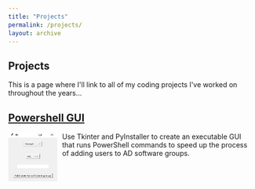 ```yaml
---
title: "Projects"
permalink: /projects/
layout: archive
---
```


## Projects

This is a page where I'll link to all of my coding projects I've worked on throughout the years...


## [Powershell GUI](https://github.com/scottdavidschroederjr/powershellGUI) 
<img src="/files/images/powershellExample.jpg" alt="GUI Example" width="100" height="100" style="float: left; margin-right: 10px;">
Use Tkinter and PyInstaller to create an executable GUI that runs PowerShell commands to speed up the process of adding users to AD software groups.

